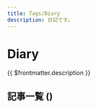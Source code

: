 ```yaml
---
title: Tags/Diary
description: 日記です。
---
```


<script lang="ts" setup>
import TaggedPostList from "../.vitepress/components/TaggedPostList.vue"
import PostCounter from "../.vitepress/components/PostCounter.vue"
</script>

# Diary

{{ $frontmatter.description }}

## 記事一覧  <span class="text-base">(<PostCounter tag="diary" />)</span>

<TaggedPostList tag="diary" />